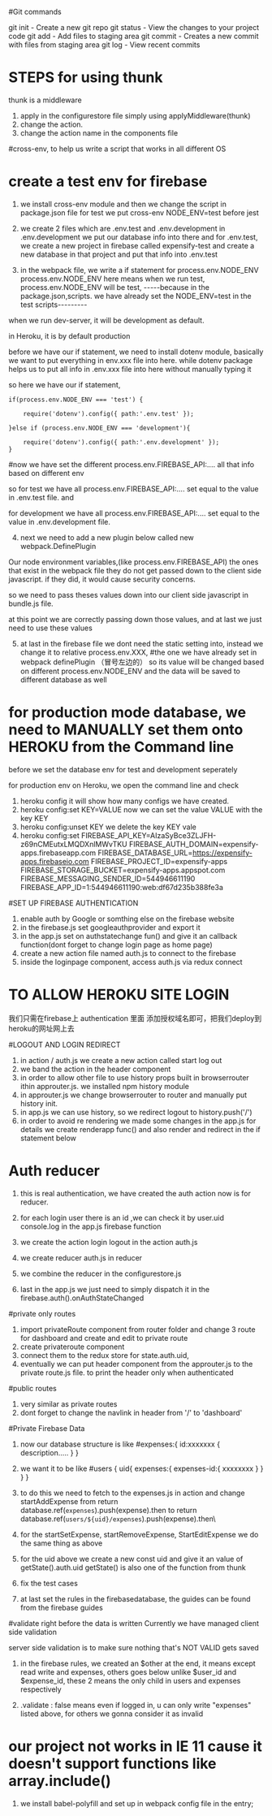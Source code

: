 #Git commands

git init - Create a new git repo
git status - View the changes to your project code
git add - Add files to staging area
git commit - Creates a new commit with files from staging area
git log - View recent commits 

# STEPS for using thunk 

thunk is a middleware
1. apply in the configurestore file simply using applyMiddleware(thunk)
2. change the action.
3. change the action name in the components file 


#cross-env, to help us write a script that works in all different OS

# create a test env for firebase
1. we install cross-env module and then we change the script in package.json file for test  we put cross-env NODE_ENV=test before jest

2. we create 2 files which are .env.test and .env.development 
in .env.development we put our database info into there and 
for .env.test, we create a new project in firebase called expensify-test and create a new database in that project and put that info into .env.test

3. in the webpack file, we write a if statement for process.env.NODE_ENV
process.env.NODE_ENV here means when we run test, process.env.NODE_ENV will be test, -----because in the package.json,scripts. we have already set the NODE_ENV=test in the test scripts--------- 

when we run dev-server, it will be development as default.

in Heroku, it is by default production


 before we have our if statement, we need to install dotenv module,  basically we want to put everything in env.xxx file into here. while dotenv package helps us to put all info in .env.xxx file into here without manually typing it

 so here we have our if statement, 

    if(process.env.NODE_ENV === 'test') {

        require('dotenv').config({ path:'.env.test' });

    }else if (process.env.NODE_ENV === 'development'){

        require('dotenv').config({ path:'.env.development' });
    }


#now we have set the different process.env.FIREBASE_API:.... all that info based on different env

so for test we have all process.env.FIREBASE_API:....  set equal to the value in .env.test file. and 

for development we have all process.env.FIREBASE_API:....  set equal to the value in .env.development file. 

4. next we need to add a new plugin below called  new webpack.DefinePlugin

Our node environment variables,(like process.env.FIREBASE_API) the ones that exist in the webpack file they do not get passed down to the client side javascript. if they did, it would cause security concerns.

so we need to pass theses values down into our client side javascript in bundle.js file.

at this point we are correctly passing down those values, 
and at last we just need to use these values


5. at last in the firebase file we dont need the static setting into, instead we change it to relative process.env.XXX, 
    #the one we have already set in webpack definePlugin （冒号左边的）
 so its value will be changed based on different process.env.NODE_ENV and the data will be saved to different database as well



#  for production mode database, we need to MANUALLY set them onto HEROKU from the Command line

before we set the database env for test and development seperately 

for production env on Heroku, we open the command line and check

1. heroku config 
    it will show how many configs we have created. 
2. heroku config:set KEY=VALUE
    now we can set the value VALUE with the key KEY
3. heroku config:unset KEY
    we delete the key KEY vale
4. heroku config:set FIREBASE_API_KEY=AIzaSyBce3ZLJFH-z69nCMEutxLMQDXnlMWvTKU FIREBASE_AUTH_DOMAIN=expensify-apps.firebaseapp.com FIREBASE_DATABASE_URL=https://expensify-apps.firebaseio.com FIREBASE_PROJECT_ID=expensify-apps FIREBASE_STORAGE_BUCKET=expensify-apps.appspot.com FIREBASE_MESSAGING_SENDER_ID=544946611190 FIREBASE_APP_ID=1:544946611190:web:df67d235b388fe3a


#SET UP FIREBASE AUTHENTICATION

1. enable auth by Google or somthing else on the firebase website
2. in the firebase.js set googleauthprovider and export it
3. in the app.js set on authstatechange fun() and give it an callback function(dont forget to change login page as home page)
4. create a new action file named auth.js to connect to the firebase
5. inside the loginpage component, access auth.js via redux connect 

# TO ALLOW HEROKU SITE LOGIN 
我们只需在firebase上 authentication 里面 添加授权域名即可，把我们deploy到heroku的网址网上去


#LOGOUT AND LOGIN REDIRECT

1. in action / auth.js we create a new action called start log out
2. we band the action in the header component
3. in order to allow other file to use history props built in browserrouter ithin approuter.js.    we installed npm history module
4. in approuter.js we change browserrouter to router and manually put history init.
5. in app.js we can use history, so we redirect logout to 
history.push('/')
6. in order to avoid re rendering we made some changes in the app.js 
    for details we create renderapp func() and also render and redirect in the if statement below


# Auth reducer
1. this is real authentication, we have created the auth action now is for reducer.

2. for each login user there is an id ,we can check it by user.uid console.log in the app.js firebase function

3. we create the action login logout in the action auth.js

4. we create reducer auth.js in reducer 

5. we combine the reducer in the configurestore.js 
6. last in the app.js we just need to simply dispatch it in the firebase.auth().onAuthStateChanged

#private only routes

1. import privateRoute component from router folder and change 3 route for dashboard and create and edit to private route
2. create privateroute component 
3. connect them to the redux store for state.auth.uid, 
4. eventually we can put header component from the approuter.js to the private route.js file. to print the header only when authenticated

#public routes

1. very similar as private routes 
2. dont forget to change the navlink in header from '/' to 'dashboard'

#Private Firebase Data
1. now our database structure is like
    #expenses:{
        id:xxxxxxx {
            description.....
        }
    }

2. we want it to be like 
    #users {
        uid{
            expenses:{
                expenses-id:{
                    xxxxxxxx
                }
            }
        }
    }

3. to do this we need to fetch to the expenses.js in action and change startAddExpense from 
    return database.ref(`expenses`).push(expense).then
    to 
    return database.ref(`users/${uid}/expenses`).push(expense).then\
4. for the startSetExpense, startRemoveExpense, StartEditExpense we do the same thing as above

5. for the uid above we create a new const uid and give it an value of getState().auth.uid  getState() is also one of the function from thunk

6. fix the test cases

7. at last set the rules in the firebasedatabase, the guides can be found from the firebase guides

#validate right before the data is written 
Currently we have managed client side validation

server side validation is to make sure nothing that's NOT VALID gets saved
1. in the firebase rules, we created an $other at the end, it means except read write and expenses, others goes below
    unlike $user_id and $expense_id, these 2 means the only child in users and expenses respectively

2. .validate : false means even if logged in, u can only write "expenses" listed above, for others we gonna consider it as invalid


# our project not works in IE 11 cause it doesn't support functions like array.include()
1. we install babel-polyfill and set up in webpack config file in the entry;